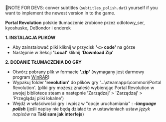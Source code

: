 📝NOTE FOR DEVS: conver subtitles (``subtitles_polish.dat``) yourself if you want to implement the newest version in to the game.

**Portal Revolution** polskie tłumaczenie zrobione przez odlotowy_ser, kyoshuske, DeBondor i enderek

**1. INSTALACJA PLIKÓW**
 - Aby zainstalować pliki kliknij w przycisk **'<> code'** na górze
 - Następnie w Sekcji **'Local'** kliknij **'Download Zip'**

**2. DODANIE TŁUMACZENIA DO GRY**
 - Otwórz pobrany plik w formacie **'.zip'** (wymagany jest darmowy program [WinRAR](https://www.win-rar.com/))
 - Wypakuj folder **'revolution'** do plików gry '...\steamapps\common\Portal Revolution'. (pliki gry możesz znaleść wybierając Portal Revolution w swojej bibliotece steam a następnie 'Zarządzaj' > 'Zarządzaj' > 'Przeglądaj pliki lokalne')
 - Wejdź w właściwości gry i wpisz w  "opcje uruchamiania" : ***-language polish*** (jeśli napisy nie będą działać to w ustawieniach ustaw *język napisów* na **Taki sam jak interfejs**)

